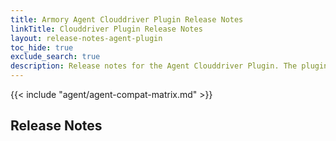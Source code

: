 ```yaml
---
title: Armory Agent Clouddriver Plugin Release Notes
linkTitle: Clouddriver Plugin Release Notes
layout: release-notes-agent-plugin
toc_hide: true
exclude_search: true
description: Release notes for the Agent Clouddriver Plugin. The plugin runs as part of your Armory Enterprise or Spinnaker instance and communicates with the Agent service. 
---
```


{{< include "agent/agent-compat-matrix.md" >}}

## Release Notes
